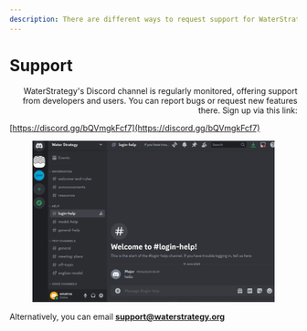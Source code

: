 ```yaml
---
description: There are different ways to request support for WaterStrategy.
---
```


# Support


<p align="right">WaterStrategy's Discord channel is regularly monitored, offering support from developers and users. You can report bugs or request new features there. Sign up via this link:</p>

[https://discord.gg/bQVmgkFcf7](https://discord.gg/bQVmgkFcf7)

<figure><img src=".gitbook/assets/image (59).png" alt=""><figcaption></figcaption></figure>

Alternatively, you can email **support@waterstrategy.org**
